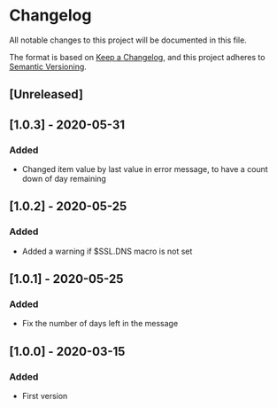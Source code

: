 # Changelog
All notable changes to this project will be documented in this file.

The format is based on [Keep a Changelog](https://keepachangelog.com/en/1.0.0/),
and this project adheres to [Semantic Versioning](https://semver.org/spec/v2.0.0.html).

## [Unreleased]

## [1.0.3] - 2020-05-31
### Added
- Changed item value by last value in error message, to have a count down of day remaining

## [1.0.2] - 2020-05-25
### Added
- Added a warning if $SSL.DNS macro is not set

## [1.0.1] - 2020-05-25
### Added
- Fix the number of days left in the message

## [1.0.0] - 2020-03-15
### Added
- First version
